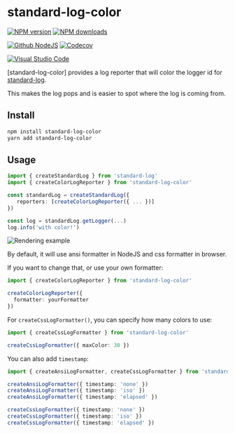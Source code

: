# standard-log-color

[![NPM version][npm-image]][npm-url]
[![NPM downloads][downloads-image]][downloads-url]

[![Github NodeJS][github-nodejs]][github-action-url]
[![Codecov][codecov-image]][codecov-url]

[![Visual Studio Code][vscode-image]][vscode-url]

[standard-log-color] provides a log reporter that will color the logger id for [standard-log].

This makes the log pops and is easier to spot where the log is coming from.

## Install

```sh
npm install standard-log-color
yarn add standard-log-color
```

## Usage

```ts
import { createStandardLog } from 'standard-log'
import { createColorLogReporter } from 'standard-log-color'

const standardLog = createStandardLog({
   reporters: [createColorLogReporter({ ... })]
})

const log = standardLog.getLogger(...)
log.info('with color!')
```

![Rendering example][rendering-example]

By default, it will use ansi formatter in NodeJS and css formatter in browser.

If you want to change that, or use your own formatter:

```ts
import { createColorLogReporter } from 'standard-log-color'

createColorLogReporter({
  formatter: yourFormatter
})
```

For `createCssLogFormatter()`, you can specify how many colors to use:

```ts
import { createCssLogFormatter } from 'standard-log-color'

createCssLogFormatter({ maxColor: 30 })
```

You can also add `timestamp`:

```ts
import { createAnsiLogFormatter, createCssLogFormatter } from 'standard-log-color'

createAnsiLogFormatter({ timestamp: 'none' })
createAnsiLogFormatter({ timestamp: 'iso' })
createAnsiLogFormatter({ timestamp: 'elapsed' })

createCssLogFormatter({ timestamp: 'none' })
createCssLogFormatter({ timestamp: 'iso' })
createCssLogFormatter({ timestamp: 'elapsed' })
```

[codecov-image]: https://codecov.io/gh/unional/standard-log/branch/master/graph/badge.svg
[codecov-url]: https://codecov.io/gh/unional/standard-log
[downloads-image]: https://img.shields.io/npm/dm/standard-log-color.svg?style=flat
[downloads-url]: https://npmjs.org/package/standard-log-color
[github-action-url]: https://github.com/unional/standard-log/actions
[github-nodejs]: https://github.com/unional/standard-log/workflows/release/badge.svg
[npm-image]: https://img.shields.io/npm/v/standard-log-color.svg?style=flat
[npm-url]: https://www.npmjs.com/package/standard-log-color
[vscode-image]: https://img.shields.io/badge/vscode-ready-green.svg
[vscode-url]: https://code.visualstudio.com/
[rendering-example]: https://github.com/unional/standard-log/tree/main/images/color-log.png
[standard-log]: https://github.com/unional/standard-log
